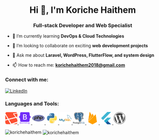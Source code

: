 <h1 align="center">Hi 👋, I'm Koriche Haithem</h1>
<h3 align="center">Full-stack Developer and Web Specialist</h3>

- 🌱 I’m currently learning **DevOps & Cloud Technologies**

- 👯 I’m looking to collaborate on exciting **web development projects**

- 💬 Ask me about **Laravel, WordPress, FlutterFlow, and system design**

- 📫 How to reach me: **korichehaithem2018@gmail.com**

<h3 align="left">Connect with me:</h3>
<p align="left">
  <a href="https://www.linkedin.com/in/korichehaithem/" target="_blank">
    <img align="center" src="https://raw.githubusercontent.com/rahuldkjain/github-profile-readme-generator/master/src/images/icons/Social/linked-in-alt.svg" alt="LinkedIn" height="30" width="40" />
  </a>
</p>

<h3 align="left">Languages and Tools:</h3>
<p align="left">
  <a href="https://laravel.com/" target="_blank">
    <img src="https://raw.githubusercontent.com/devicons/devicon/master/icons/laravel/laravel-plain.svg" alt="Laravel" width="40" height="40" />
  </a>
  <a href="https://getbootstrap.com" target="_blank">
    <img src="https://raw.githubusercontent.com/devicons/devicon/master/icons/bootstrap/bootstrap-plain-wordmark.svg" alt="Bootstrap" width="40" height="40" />
  </a>
  <a href="https://www.php.net" target="_blank">
    <img src="https://raw.githubusercontent.com/devicons/devicon/master/icons/php/php-original.svg" alt="PHP" width="40" height="40" />
  </a>
  <a href="https://www.python.org/" target="_blank">
    <img src="https://raw.githubusercontent.com/devicons/devicon/master/icons/python/python-original.svg" alt="Python" width="40" height="40" />
  </a>
  <a href="https://www.mysql.com/" target="_blank">
    <img src="https://raw.githubusercontent.com/devicons/devicon/master/icons/mysql/mysql-original-wordmark.svg" alt="MySQL" width="40" height="40" />
  </a>
  <a href="https://www.postgresql.org" target="_blank">
    <img src="https://raw.githubusercontent.com/devicons/devicon/master/icons/postgresql/postgresql-original-wordmark.svg" alt="PostgreSQL" width="40" height="40" />
  </a>
  <a href="https://firebase.google.com/" target="_blank">
    <img src="https://raw.githubusercontent.com/devicons/devicon/master/icons/firebase/firebase-plain.svg" alt="Firebase" width="40" height="40" />
  </a>
  <a href="https://flutter.dev/" target="_blank">
    <img src="https://raw.githubusercontent.com/devicons/devicon/master/icons/flutter/flutter-original.svg" alt="FlutterFlow" width="40" height="40" />
  </a>
  <a href="https://wordpress.org/" target="_blank">
    <img src="https://raw.githubusercontent.com/devicons/devicon/master/icons/wordpress/wordpress-plain.svg" alt="WordPress" width="40" height="40" />
  </a>
</p>

<p><img align="left" src="https://github-readme-stats.vercel.app/api/top-langs?username=korichehaithem&show_icons=true&locale=en&layout=compact" alt="korichehaithem" /></p>

<p>&nbsp;<img align="center" src="https://github-readme-stats.vercel.app/api?username=korichehaithem&show_icons=true&locale=en" alt="korichehaithem" /></p>
